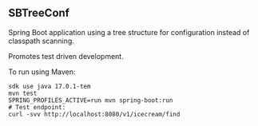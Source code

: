 SBTreeConf
----------

Spring Boot application using a tree structure for configuration instead of classpath scanning.

Promotes test driven development.

To run using Maven:

```
sdk use java 17.0.1-tem
mvn test
SPRING_PROFILES_ACTIVE=run mvn spring-boot:run
# Test endpoint:
curl -svv http://localhost:8080/v1/icecream/find
```

